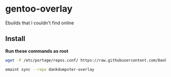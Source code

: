 # gentoo-overlay
Ebuilds that I couldn't find online

## Install
**Run these commands as root**
```bash
wget -P /etc/portage/repos.conf/ https://raw.githubusercontent.com/DankDumpster/gentoo-overlay/master/dankdumpster-overlay.conf
```

```bash
emaint sync --repo dankdumpster-overlay
```
